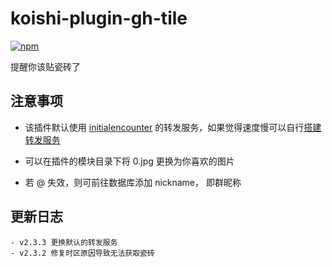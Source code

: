 # koishi-plugin-gh-tile

[![npm](https://img.shields.io/npm/v/koishi-plugin-gh-tile?style=flat-square)](https://www.npmjs.com/package/koishi-plugin-gh-tile)

提醒你该贴瓷砖了

## 注意事项

- 该插件默认使用 [initialencounter](https://github.com/initialencounter) 的转发服务，如果觉得速度慢可以自行[搭建转发服务](https://github.com/initialencounter/node-server/blob/main/proxy-axios/src/app.ts)
- 可以在插件的模块目录下将 0.jpg 更换为你喜欢的图片

- 若 @ 失效，则可前往数据库添加 nickname， 即群昵称

## 更新日志
    - v2.3.3 更换默认的转发服务
    - v2.3.2 修复时区原因导致无法获取瓷砖